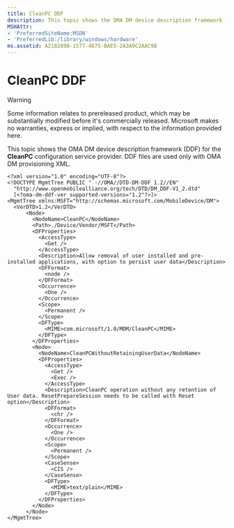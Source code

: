 ```yaml
---
title: CleanPC DDF
description: This topic shows the OMA DM device description framework (DDF) for the CleanPC configuration service provider. DDF files are used only with OMA DM provisioning XML.
MSHAttr:
- 'PreferredSiteName:MSDN'
- 'PreferredLib:/library/windows/hardware'
ms.assetid: A2182898-1577-4675-BAE5-2A3A9C2AAC9B
---
```


# CleanPC DDF

> [!WARNING]
> Some information relates to prereleased product, which may be substantially modified before it's commercially released. Microsoft makes no warranties, express or implied, with respect to the information provided here.

This topic shows the OMA DM device description framework (DDF) for the **CleanPC** configuration service provider. DDF files are used only with OMA DM provisioning XML.

``` syntax
<?xml version="1.0" encoding="UTF-8"?>
<!DOCTYPE MgmtTree PUBLIC " -//OMA//DTD-DM-DDF 1.2//EN"
  "http://www.openmobilealliance.org/tech/DTD/DM_DDF-V1_2.dtd"
  [<?oma-dm-ddf-ver supported-versions="1.2"?>]>
<MgmtTree xmlns:MSFT="http://schemas.microsoft.com/MobileDevice/DM">
  <VerDTD>1.2</VerDTD>
      <Node>
        <NodeName>CleanPC</NodeName>
        <Path>./Device/Vendor/MSFT</Path>
        <DFProperties>
          <AccessType>
            <Get />
          </AccessType>
          <Description>Allow removal of user installed and pre-installed applications, with option to persist user data</Description>
          <DFFormat>
            <node />
          </DFFormat>
          <Occurrence>
            <One />
          </Occurrence>
          <Scope>
            <Permanent />
          </Scope>
          <DFType>
            <MIME>com.microsoft/1.0/MDM/CleanPC</MIME>
          </DFType>
        </DFProperties>
        <Node>
          <NodeName>CleanPCWithoutRetainingUserData</NodeName>
          <DFProperties>
            <AccessType>
              <Get />
              <Exec />
            </AccessType>
            <Description>CleanPC operation without any retention of User data. ResetPrepareSession needs to be called with Reset option</Description>
            <DFFormat>
              <chr />
            </DFFormat>
            <Occurrence>
              <One />
            </Occurrence>
            <Scope>
              <Permanent />
            </Scope>
            <CaseSense>
              <CIS />
            </CaseSense>
            <DFType>
              <MIME>text/plain</MIME>
            </DFType>
          </DFProperties>
        </Node>
      </Node>
</MgmtTree>
```

 

 






